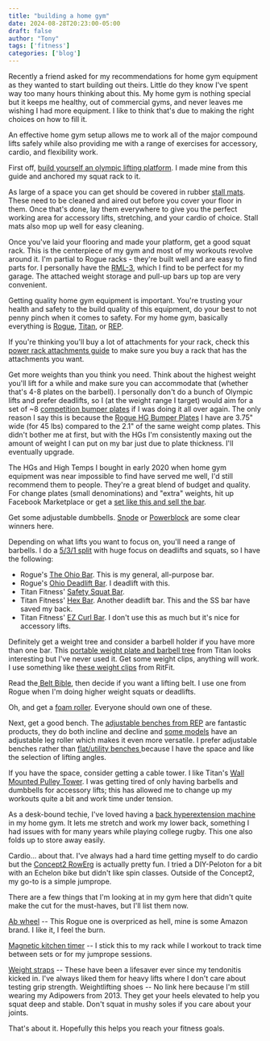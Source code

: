 ```yaml
---
title: "building a home gym"
date: 2024-08-28T20:23:00-05:00
draft: false
author: "Tony"
tags: ['fitness']
categories: ['blog']
---
```


Recently a friend asked for my recommendations for home gym equipment as they wanted to start building out theirs. Little do they know I've spent way too many hours thinking about this. My home gym is nothing special but it keeps me healthy, out of commercial gyms, and never leaves me wishing I had more equipment. I like to think that's due to making the right choices on how to fill it.

An effective home gym setup allows me to work all of the major compound lifts safely while also providing me with a range of exercises for accessory, cardio, and flexibility work.

First off, [build yourself an olympic lifting platform](https://www.artofmanliness.com/health-fitness/fitness/how-to-build-a-weight-lifting-platform/). I made mine from this guide and anchored my squat rack to it.

As large of a space you can get should be covered in rubber [stall mats](https://www.tractorsupply.com/tsc/product/4-ft-x-6-ft-x-3-4-in-thick-rubber-stall-mat-2219003). These need to be cleaned and aired out before you cover your floor in them. Once that's done, lay them everywhere to give you the perfect working area for accessory lifts, stretching, and your cardio of choice. Stall mats also mop up well for easy cleaning.

Once you've laid your flooring and made your platform, get a good squat rack. This is the centerpiece of my gym and most of my workouts revolve around it. 
I'm partial to Rogue racks - they're built well and are easy to find parts for. I personally have the [RML-3,](https://www.roguefitness.com/rml-3-rogue-monster-lite-r-3) which I find to be perfect for my garage. The attached weight storage and pull-up bars up top are very convenient.

Getting quality home gym equipment is important. You're trusting your health and safety to the build quality of this equipment, do your best to not penny pinch when it comes to safety. For my home gym, basically everything is [Rogue](https://www.roguefitness.com/), [Titan](https://titan.fitness/), or [REP](https://repfitness.com/).

If you're thinking you'll buy a lot of attachments for your rack, check this [power rack attachments guide](https://www.garagegymreviews.com/power-rack-attachments) to make sure you buy a rack that has the attachments you want.

Get more weights than you think you need. Think about the highest weight you'll lift for a while and make sure you can accommodate that (whether that's 4-8 plates on the barbell). 
I personally don't do a bunch of Olympic lifts and prefer deadlifts, so I (at the weight range I target) would aim for a set of ~8 [competition bumper plates](https://repfitness.com/products/competition-bumper-plate-pairs-lb) if I was doing it all over again. The only reason I say this is because the [Rogue HG Bumper Plates](https://www.roguefitness.com/rogue-hg-2-0-bumper-plates) I have are 3.75" wide (for 45 lbs) compared to the 2.1" of the same weight comp plates. This didn't bother me at first, but with the HGs I'm consistently maxing out the amount of weight I can put on my bar just due to plate thickness. I'll eventually upgrade.

The HGs and High Temps I bought in early 2020 when home gym equipment was near impossible to find have served me well, I'd still recommend them to people. They're a great blend of budget and quality. For change plates (small denominations) and "extra" weights, hit up Facebook Marketplace or get a [set like this and sell the bar](https://www.dickssportinggoods.com/p/fitness-gear-300-lbolympic-weight-set-16fgeu300lbstwth7brb/16fgeu300lbstwth7brb?sku=10404936&srsltid=AfmBOorH6tHkP8DTPIL2DCSmGl2vIF7zQJJ2WpWIgy-PgiLrm2GGT5Uqt6k).

Get some adjustable dumbbells. [Snode](https://www.snodesport.com/products/ad-80-quick-adjusting-dumbbells) or [Powerblock](https://powerblock.com/products/pro-100-exp-adjustable-dumbbells) are some clear winners here.

Depending on what lifts you want to focus on, you'll need a range of barbells. I do a [5/3/1 split](https://www.jimwendler.com/blogs/jimwendler-com/101077382-boring-but-big) with huge focus on deadlifts and squats, so I have the following:
* Rogue's [The Ohio Bar](https://www.roguefitness.com/the-ohio-bar-cerakote). This is my general, all-purpose bar. 
* Rogue's [Ohio Deadlift Bar](https://www.roguefitness.com/rogue-ohio-deadlift-bar-black-zinc). I deadlift with this.
* Titan Fitness' [Safety Squat Bar](https://titan.fitness/products/safety-squat-olympic-bar-v2?variant=47321700303125).
* Titan Fitness' [Hex Bar](https://titan.fitness/products/olympic-hex-weight-bar). Another deadlift bar. This and the SS bar have saved my back.
* Titan Fitness' [EZ Curl Bar](https://titan.fitness/products/olympic-ez-curl-barbell). I don't use this as much but it's nice for accessory lifts.

Definitely get a weight tree and consider a barbell holder if you have more than one bar. This [portable weight plate and barbell tree](https://titan.fitness/products/portable-plate-barbell-storage-tree) from Titan looks interesting but I've never used it.
Get some weight clips, anything will work. I use something like [these weight clips](https://www.ritfitsports.com/products/ritfit-olympic-barbell-clamppair-of-two) from RitFit.

Read the[ Belt Bible](https://www.strongerbyscience.com/the-belt-bible/), then decide if you want a lifting belt. I use one from Rogue when I'm doing higher weight squats or deadlifts.

Oh, and get a [foam roller](https://www.target.com/p/triggerpoint-12-34-core-foam-roller/-/A-79786736). Everyone should own one of these.

Next, get a good bench.
The [adjustable benches from REP](https://repfitness.com/products/ab-4100-adjustable-weight-bench) are fantastic products, they do both incline and decline and [some models](https://repfitness.com/products/ab-3000-fid-adjustable-bench) have an adjustable leg roller which makes it even more versatile. 
I prefer adjustable benches rather than [flat/utility benches ](https://www.roguefitness.com/rogue-flat-utility-bench-2-0?srsltid=AfmBOorfFRUcAbaZxpcKJFp6oeW5sAcC62BRQCE2eJfkl8EuISAC4bdx) because I have the space and like the selection of lifting angles.

If you have the space, consider getting a cable tower. I like Titan's [Wall Mounted Pulley Tower](https://titan.fitness/products/short-wall-mounted-pulley-tower-v3?variant=47966300012821). I was getting tired of only having barbells and dumbbells for accessory lifts; this has allowed me to change up my workouts quite a bit and work time under tension.

As a desk-bound techie, I've loved having a [back hyperextension machine ](https://titan.fitness/products/back-hyperextension-v2)in my home gym. It lets me stretch and work my lower back, something I had issues with for many years while playing college rugby. This one also folds up to store away easily.

Cardio... about that.
I've always had a hard time getting myself to do cardio but the [Concept2 RowErg](https://www.concept2.com/ergs/rowerg) is actually pretty fun. I tried a DIY-Peloton for a bit with an Echelon bike but didn't like spin classes. Outside of the Concept2, my go-to is a simple jumprope.

There are a few things that I'm looking at in my gym here that didn't quite make the cut for the must-haves, but I'll list them now.

[Ab wheel](https://www.roguefitness.com/ab-wheel) --  This Rogue one is overpriced as hell, mine is some Amazon brand. I like it, I feel the burn.

[Magnetic kitchen timer](https://www.amazon.com/Rotary-Digital-Kitchen-Timer-Productivity/dp/B0CCT3R26Y) -- I stick this to my rack while I workout to track time between sets or for my jumprope sessions.

[Weight straps](https://www.dickssportinggoods.com/p/harbinger-classic-cotton-lifting-strap-16hrbuclsscnprnlfeac/16hrbuclsscnprnlfeac) -- These have been a lifesaver ever since my tendonitis kicked in. I've always liked them for heavy lifts where I don't care about testing grip strength.
Weightlifting shoes -- No link here because I'm still wearing my Adipowers from 2013. They get your heels elevated to help you squat deep and stable. Don't squat in mushy soles if you care about your joints.

That's about it. Hopefully this helps you reach your fitness goals.
